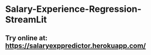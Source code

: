# Salary-Experience-Regression-StreamLit
## Try online at: https://salaryexppredictor.herokuapp.com/
